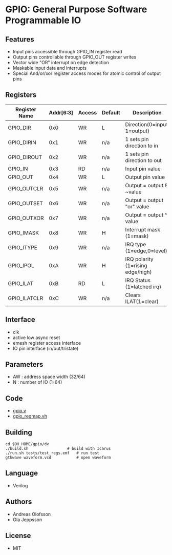 GPIO: General Purpose Software Programmable IO
==============================================

## Features
* Input pins accessible through GPIO_IN register read
* Output pins controllable through GPIO_OUT register writes
* Vector wide "OR" interrupt on edge detection 
* Maskable input data and interrupts
* Special And/or/xor register access modes for atomic control of output pins
 
## Registers

| Register Name |Addr[6:3]|Access |Default| Description                     | 
|---------------|---------|-------|-------|---------------------------------|
| GPIO_DIR      |  0x0    | WR    | L     | Direction(0=input, 1=output)    |
| GPIO_DIRIN    |  0x1    | WR    | n/a   | 1 sets pin direction to in      |
| GPIO_DIROUT   |  0x2    | WR    | n/a   | 1 sets pin direction to out     |
| GPIO_IN       |  0x3    | RD    | n/a   | Input pin value                 |
| GPIO_OUT      |  0x4    | WR    | L     | Output pin value                |
| GPIO_OUTCLR   |  0x5    | WR    | n/a   | Output = output & ~value        |
| GPIO_OUTSET   |  0x6    | WR    | n/a   | Output = output "or" value      |
| GPIO_OUTXOR   |  0x7    | WR    | n/a   | Output = output ^ value         |
| GPIO_IMASK    |  0x8    | WR    | H     | Interrupt mask (1=mask)         |
| GPIO_ITYPE    |  0x9    | WR    | n/a   | IRQ type (1=edge,0=level)        |
| GPIO_IPOL     |  0xA    | WR    | H     | IRQ polarity (1=rising edge/high)|
| GPIO_ILAT     |  0xB    | RD    | L     | IRQ Status (1=latched irq)       |
| GPIO_ILATCLR  |  0xC    | WR    | n/a   | Clears ILAT(1=clear)             |

## Interface

* clk
* active low async reset
* emesh register access interface
* IO pin interface (in/out/tristate)

## Parameters
* AW : address space width (32/64)
* N  : number of IO (1-64)

## Code
* [gpio.v](hdl/gpio.v)
* [gpio_regmap.vh](hdl/gpio_regmap.vh)

## Building

```cd
cd $OH_HOME/gpio/dv
./build.sh	               # build with Icarus
./run.sh tests/test_regs.emf   # run test
gtkwave waveform.vcd           # open waveform
```

## Language
* Verilog

## Authors
* Andreas Olofsson
* Ola Jeppsson

## License
* MIT


